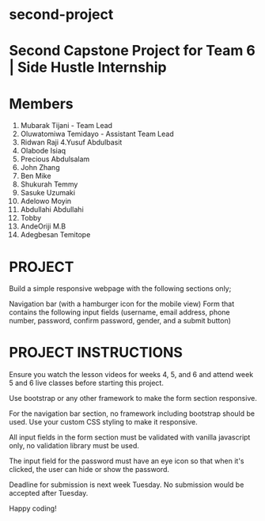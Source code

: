 # second-project

# Second Capstone Project for Team 6 | Side Hustle Internship
# Members
1. Mubarak Tijani - Team Lead
2. Oluwatomiwa Temidayo - Assistant Team Lead
3. Ridwan Raji
4.Yusuf Abdulbasit
5. Olabode Isiaq
6. Precious Abdulsalam
7. John Zhang
8. Ben Mike
9. Shukurah Temmy
10. Sasuke Uzumaki
11. Adelowo Moyin
12. Abdullahi Abdullahi
13. Tobby
14. AndeOriji M.B
15. Adegbesan Temitope

# PROJECT

Build a simple responsive webpage with the following sections only;

Navigation bar (with a hamburger icon for the mobile view)
Form that contains the following input fields (username, email address, phone number, password, confirm password, gender, and a submit button)

# PROJECT INSTRUCTIONS
Ensure you watch the lesson videos for weeks 4, 5, and 6 and attend week 5 and 6 live classes before starting this project.

Use bootstrap or any other framework to make the form section responsive.

For the navigation bar section, no framework including bootstrap should be used. Use your custom CSS styling to make it responsive.

All input fields in the form section must be validated with vanilla javascript only, no validation library must be used.

The input field for the password must have an eye icon so that when it's clicked, the user can hide or show the password.

Deadline for submission is next week Tuesday. No submission would be accepted after Tuesday.

Happy coding!
